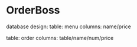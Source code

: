 # OrderBoss

database design:
table: menu
columns: name/price

table: order
columns: table/name/num/price
